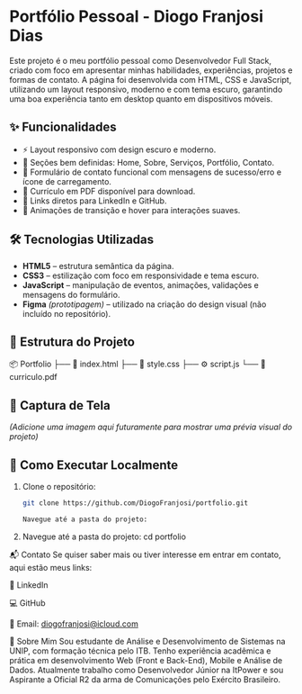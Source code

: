 # Portfólio Pessoal - Diogo Franjosi Dias

Este projeto é o meu portfólio pessoal como Desenvolvedor Full Stack, criado com foco em apresentar minhas habilidades, experiências, projetos e formas de contato. A página foi desenvolvida com HTML, CSS e JavaScript, utilizando um layout responsivo, moderno e com tema escuro, garantindo uma boa experiência tanto em desktop quanto em dispositivos móveis.

## ✨ Funcionalidades

- ⚡ Layout responsivo com design escuro e moderno.
- 📂 Seções bem definidas: Home, Sobre, Serviços, Portfólio, Contato.
- 📧 Formulário de contato funcional com mensagens de sucesso/erro e ícone de carregamento.
- 📎 Currículo em PDF disponível para download.
- 🔗 Links diretos para LinkedIn e GitHub.
- 🎨 Animações de transição e hover para interações suaves.

## 🛠️ Tecnologias Utilizadas

- **HTML5** – estrutura semântica da página.
- **CSS3** – estilização com foco em responsividade e tema escuro.
- **JavaScript** – manipulação de eventos, animações, validações e mensagens do formulário.
- **Figma** *(prototipagem)* – utilizado na criação do design visual (não incluído no repositório).

## 📁 Estrutura do Projeto

📦 Portfolio ├── 📄 index.html ├── 🎨 style.css ├── ⚙️ script.js └── 📄 curriculo.pdf

## 📸 Captura de Tela

*(Adicione uma imagem aqui futuramente para mostrar uma prévia visual do projeto)*

## 🚀 Como Executar Localmente

1. Clone o repositório:
   ```bash
   git clone https://github.com/DiogoFranjosi/portfolio.git

   Navegue até a pasta do projeto:

2. Navegue até a pasta do projeto:
cd portfolio

📬 Contato
Se quiser saber mais ou tiver interesse em entrar em contato, aqui estão meus links:

💼 LinkedIn

💻 GitHub

📧 Email: diogofranjosi@icloud.com

🧾 Sobre Mim
Sou estudante de Análise e Desenvolvimento de Sistemas na UNIP, com formação técnica pelo ITB. Tenho experiência acadêmica e prática em desenvolvimento Web (Front e Back-End), Mobile e Análise de Dados. Atualmente trabalho como Desenvolvedor Júnior na ItPower e sou Aspirante a Oficial R2 da arma de Comunicações pelo Exército Brasileiro.
